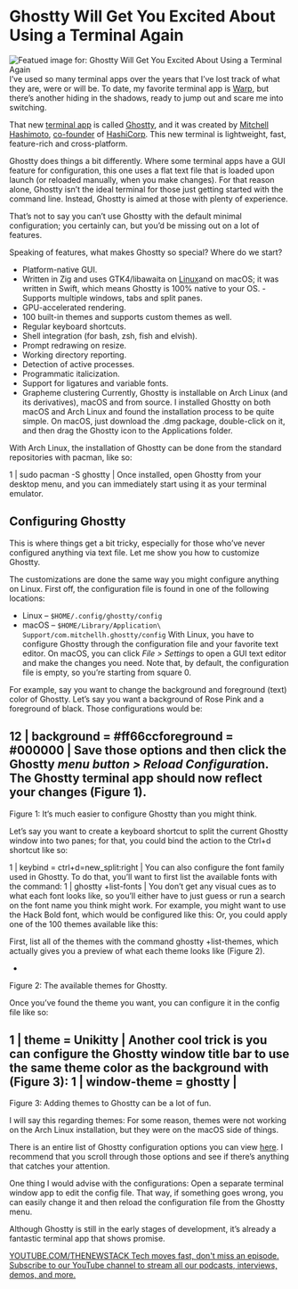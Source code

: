 # Ghostty Will Get You Excited About Using a Terminal Again
![Featued image for: Ghostty Will Get You Excited About Using a Terminal Again](https://cdn.thenewstack.io/media/2025/01/03abe217-ghostty-1024x768.jpg)
I’ve used so many terminal apps over the years that I’ve lost track of what they are, were or will be. To date, my favorite terminal app is [Warp](https://thenewstack.io/warp-is-a-power-users-dream-terminal-for-linux/), but there’s another hiding in the shadows, ready to jump out and scare me into switching.

That new [terminal app](https://thenewstack.io/a-review-of-warp-another-rust-based-terminal/) is called [Ghostty](https://ghostty.org), and it was created by [Mitchell Hashimoto](https://thenewstack.io/hashicorps-mitchell-hashimoto-on-when-to-step-down-to-the-job-you-love/), [co-founder](https://thenewstack.io/mitchell-hashimotos-move-from-cto-garners-r-e-s-p-e-c-t/) of [ HashiCorp](https://www.hashicorp.com/?utm_content=inline+mention). This new terminal is lightweight, fast, feature-rich and cross-platform.

Ghostty does things a bit differently. Where some terminal apps have a GUI feature for configuration, this one uses a flat text file that is loaded upon launch (or reloaded manually, when you make changes). For that reason alone, Ghostty isn’t the ideal terminal for those just getting started with the command line. Instead, Ghostty is aimed at those with plenty of experience.

That’s not to say you can’t use Ghostty with the default minimal configuration; you certainly can, but you’d be missing out on a lot of features.

Speaking of features, what makes Ghostty so special? Where do we start?

- Platform-native GUI.
- Written in Zig and uses GTK4/libawaita on
[Linux](https://thenewstack.io/introduction-to-linux-operating-system)and on macOS; it was written in Swift, which means Ghostty is 100% native to your OS. - Supports multiple windows, tabs and split panes.
- GPU-accelerated rendering.
- 100 built-in themes and supports custom themes as well.
- Regular keyboard shortcuts.
- Shell integration (for bash, zsh, fish and elvish).
- Prompt redrawing on resize.
- Working directory reporting.
- Detection of active processes.
- Programmatic italicization.
- Support for ligatures and variable fonts.
- Grapheme clustering
Currently, Ghostty is installable on Arch Linux (and its derivatives), macOS and from source. I installed Ghostty on both macOS and Arch Linux and found the installation process to be quite simple. On macOS, just download the .dmg package, double-click on it, and then drag the Ghostty icon to the Applications folder.

With Arch Linux, the installation of Ghostty can be done from the standard repositories with pacman, like so:

1 |
sudo pacman -S ghostty |
Once installed, open Ghostty from your desktop menu, and you can immediately start using it as your terminal emulator.
## Configuring Ghostty
This is where things get a bit tricky, especially for those who’ve never configured anything via text file. Let me show you how to customize Ghostty.

The customizations are done the same way you might configure anything on Linux. First off, the configuration file is found in one of the following locations:

- Linux –
`$HOME/.config/ghostty/config`
- macOS –
`$HOME/Library/Application\ Support/com.mitchellh.ghostty/config`
With Linux, you have to configure Ghostty through the configuration file and your favorite text editor. On macOS, you can click *File > Settings* to open a GUI text editor and make the changes you need. Note that, by default, the configuration file is empty, so you’re starting from square 0.

For example, say you want to change the background and foreground (text) color of Ghostty. Let’s say you want a background of Rose Pink and a foreground of black. Those configurations would be:

12 |
background = #ff66ccforeground = #000000 |
Save those options and then click the Ghostty *menu button > Reload Configuratio*n. The Ghostty terminal app should now reflect your changes (Figure 1).
-
Figure 1: It’s much easier to configure Ghostty than you might think.

Let’s say you want to create a keyboard shortcut to split the current Ghostty window into two panes; for that, you could bind the action to the Ctrl+d shortcut like so:

1 |
keybind = ctrl+d=new_split:right |
You can also configure the font family used in Ghostty. To do that, you’ll want to first list the available fonts with the command:
1 |
ghostty +list-fonts |
You don’t get any visual cues as to what each font looks like, so you’ll either have to just guess or run a search on the font name you think might work. For example, you might want to use the Hack Bold font, which would be configured like this:
Or, you could apply one of the 100 themes available like this:

First, list all of the themes with the command ghostty +list-themes, which actually gives you a preview of what each theme looks like (Figure 2).

-
Figure 2: The available themes for Ghostty.

Once you’ve found the theme you want, you can configure it in the config file like so:

1 |
theme = Unikitty |
Another cool trick is you can configure the Ghostty window title bar to use the same theme color as the background with (Figure 3):
1 |
window-theme = ghostty |
-
Figure 3: Adding themes to Ghostty can be a lot of fun.

I will say this regarding themes: For some reason, themes were not working on the Arch Linux installation, but they were on the macOS side of things.

There is an entire list of Ghostty configuration options you can view [here](https://ghostty.org/docs/config/reference). I recommend that you scroll through those options and see if there’s anything that catches your attention.

One thing I would advise with the configurations: Open a separate terminal window app to edit the config file. That way, if something goes wrong, you can easily change it and then reload the configuration file from the Ghostty menu.

Although Ghostty is still in the early stages of development, it’s already a fantastic terminal app that shows promise.

[
YOUTUBE.COM/THENEWSTACK
Tech moves fast, don't miss an episode. Subscribe to our YouTube
channel to stream all our podcasts, interviews, demos, and more.
](https://youtube.com/thenewstack?sub_confirmation=1)